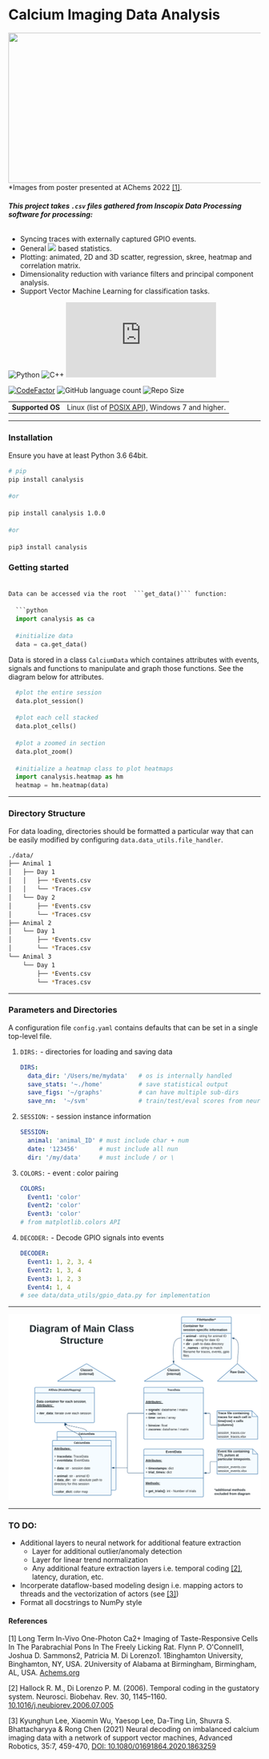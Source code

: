 
<h1> Calcium Imaging Data Analysis </h1>

<p>
  <img style="float: right"
    width="550"
    height="300"
    src=https://i.imgur.com/SPok8sB.gif
  >
</p>

*Images from poster presented at AChems 2022 [[1]](#1).

###### **This project takes `.csv` files gathered from Inscopix Data Processing software for processing:**

* Syncing traces with externally captured GPIO events.</li>
* General <img src="https://latex.codecogs.com/svg.image?\Delta&space;F/F" /> based statistics.</li>
* Plotting: animated, 2D and 3D scatter, regression, skree, heatmap and correlation matrix.</li>
* Dimensionality reduction with variance filters and principal component analysis.</li>
* Support Vector Machine Learning for classification tasks.</li>

![Python](https://img.shields.io/badge/python-3670A0?style=?style=plastic&logo=python&logoColor=ffdd54)
![C++](https://img.shields.io/badge/c++-%2300599C.svg?style=plastic&logo=c%2B%2B&logoColor=white)
[![GitHub license](https://badgen.net/github/license/Naereen/Strapdown.js)](https://github.com/NeuroPyPy/CalciumAnalysis/blob/master/LICENSE)

[![CodeFactor](https://img.shields.io/codefactor/grade/github/NeuroPyPy/CalciumAnalysis/master?style=plastic)](https://www.codefactor.io/repository/github/neuropypy/calciumanalysis)
![GitHub language count](https://img.shields.io/github/languages/count/NeuroPyPy/CalciumAnalysis?style=plastic)
![Repo Size](https://img.shields.io/github/repo-size/NeuroPyPy/CalciumAnalysis?style=plastic)
<table>
  <tr >
    <td nowrap><strong>Supported OS</strong></td>
    <td>Linux (list of <a href="./docs/POSIX.md#the-list-of-posix-api-used-in-areg-sdk-including-multicast-message-router" alt="list of POSX API">POSIX API</a>), Windows 7 and higher.</td>
   </tr>
</table>

---
### Installation 

Ensure you have at least Python 3.6 64bit.
```sh
# pip
pip install canalysis

#or 

pip install canalysis 1.0.0

#or 

pip3 install canalysis
```

### Getting started

```python

Data can be accessed via the root  ```get_data()``` function:
  
  ```python
  import canalysis as ca 

  #initialize data
  data = ca.get_data()
```

Data is stored in a class `CalciumData` which containes attributes with events, signals and functions to manipulate and graph those functions. See the diagram below for attributes.
  

```python
  #plot the entire session
  data.plot_session()

  #plot each cell stacked 
  data.plot_cells()

  #plot a zoomed in section
  data.plot_zoom()

  #initialize a heatmap class to plot heatmaps 
  import canalysis.heatmap as hm
  heatmap = hm.heatmap(data)
  ```

---
### Directory Structure
For data loading, directories should be formatted a particular way that can be easily 
modified by configuring `data.data_utils.file_handler`.
```bash
./data/
├── Animal 1
│   ├── Day 1
│   │   ├── *Events.csv
│   │   └── *Traces.csv
│   └── Day 2
│       ├── *Events.csv
│       └── *Traces.csv
├── Animal 2
│   └── Day 1
│       ├── *Events.csv
│       └── *Traces.csv
└── Animal 3
    └── Day 1
        ├── *Events.csv
        └── *Traces.csv

```
---
### Parameters and Directories
A configuration file `config.yaml` contains defaults that can be set in a single top-level file.

1. `DIRS:` - directories for loading and saving data
   ```yaml
   DIRS:
     data_dir: '/Users/me/mydata'   # os is internally handled
     save_stats: '~./home'          # save statistical output
     save_figs: '~/graphs'          # can have multiple sub-dirs 
     save_nn:  '~/svm'              # train/test/eval scores from neural network 
   ```
3. `SESSION:` - session instance information
   ```yaml
   SESSION:
     animal: 'animal_ID' # must include char + num
     date: '123456'      # must include all nun
     dir: '/my/data'     # must include / or \ 
   
   ```

3. `COLORS:` - event : color pairing
   ```yaml
   COLORS:
     Event1: 'color'
     Event2: 'color'
     Event3: 'color'
   # from matplotlib.colors API
   ```
   
4. `DECODER:` - Decode GPIO signals into events
   ```yaml
   DECODER:
     Event1: 1, 2, 3, 4
     Event2: 1, 3, 4
     Event3: 1, 2, 3
     Event4: 1, 4
   # see data/data_utils/gpio_data.py for implementation
   ```
   
---

![Alt text](./md/SimpleCAClasses.svg)

---

### **TO DO:**
* Additional layers to neural network for additional feature extraction
  * Layer for additional outlier/anomaly detection
  * Layer for linear trend normalization
  * Any additional feature extraction layers i.e. temporal coding [[2]](#2), latency, duration, etc.
* Incorperate dataflow-based modeling design i.e. mapping actors to threads and the vectorization of actors (see [[3]](#3))
* Format all docstrings to NumPy style




#### References
<a id="1">[1]</a> 
Long Term In-Vivo One-Photon Ca2+ Imaging of Taste-Responsive Cells In The Parabrachial Pons In The Freely Licking Rat.
Flynn P. O'Connell1, Joshua D. Sammons2, Patricia M. Di Lorenzo1. 1Binghamton University, Binghamton, NY, USA. 2University of Alabama at Birmingham, Birmingham, AL, USA. [Achems.org](https://achems.org/web/)

<a id="2">[2]</a> 
Hallock R. M., Di Lorenzo P. M. (2006). Temporal coding in the gustatory system. Neurosci. Biobehav. Rev. 30, 1145–1160. [10.1016/j.neubiorev.2006.07.005](https://www.sciencedirect.com/science/article/abs/pii/S0149763406000741)

<a id="3">[3]</a> 
Kyunghun Lee, Xiaomin Wu, Yaesop Lee, Da-Ting Lin, Shuvra S. Bhattacharyya & Rong Chen (2021) Neural decoding on imbalanced calcium imaging data with a network of support vector machines, Advanced Robotics, 35:7, 459-470, [DOI: 10.1080/01691864.2020.1863259](https://www.tandfonline.com/doi/abs/10.1080/01691864.2020.1863259?journalCode=tadr20) 
